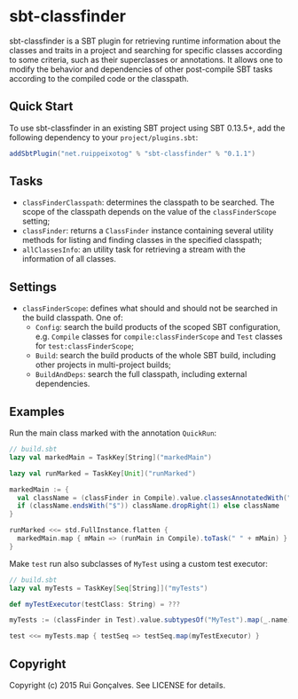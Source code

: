 # sbt-classfinder

sbt-classfinder is a SBT plugin for retrieving runtime information about the classes and traits in a project and searching for specific classes according to some criteria, such as their superclasses or annotations. It allows one to modify the behavior and dependencies of other post-compile SBT tasks according to the compiled code or the classpath.

## Quick Start

To use sbt-classfinder in an existing SBT project using SBT 0.13.5+, add the following dependency to your `project/plugins.sbt`:

```scala
addSbtPlugin("net.ruippeixotog" % "sbt-classfinder" % "0.1.1")
```

## Tasks

* `classFinderClasspath`: determines the classpath to be searched. The scope of the classpath depends on the value of the `classFinderScope` setting;
* `classFinder`: returns a `ClassFinder` instance containing several utility methods for listing and finding classes in the specified classpath;
* `allClassesInfo`: an utility task for retrieving a stream with the information of all classes.

## Settings

* `classFinderScope`: defines what should and should not be searched in the build classpath. One of:
  * `Config`: search the build products of the scoped SBT configuration, e.g. `Compile` classes for `compile:classFinderScope` and `Test` classes for `test:classFinderScope`;
  * `Build`: search the build products of the whole SBT build, including other projects in multi-project builds;
  * `BuildAndDeps`: search the full classpath, including external dependencies.

## Examples

Run the main class marked with the annotation `QuickRun`:

```scala
// build.sbt
lazy val markedMain = TaskKey[String]("markedMain")

lazy val runMarked = TaskKey[Unit]("runMarked")

markedMain := {
  val className = (classFinder in Compile).value.classesAnnotatedWith("QuickRun").head.name
  if (className.endsWith("$")) className.dropRight(1) else className
}

runMarked <<= std.FullInstance.flatten {
  markedMain.map { mMain => (runMain in Compile).toTask(" " + mMain) }
}
```

Make `test` run also subclasses of `MyTest` using a custom test executor:

```scala
// build.sbt
lazy val myTests = TaskKey[Seq[String]]("myTests")

def myTestExecutor(testClass: String) = ???

myTests := (classFinder in Test).value.subtypesOf("MyTest").map(_.name).toSeq

test <<= myTests.map { testSeq => testSeq.map(myTestExecutor) }
```

## Copyright

Copyright (c) 2015 Rui Gonçalves. See LICENSE for details.

